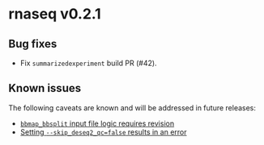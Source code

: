# rnaseq v0.2.1

## Bug fixes

* Fix `summarizedexperiment` build PR (#42).
 

## Known issues

The following caveats are known and will be addressed in future releases:

- [`bbmap_bbsplit` input file logic requires revision](https://github.com/viash-hub/rnaseq/issues/30)
- [Setting `--skip_deseq2_qc=false` results in an error](https://github.com/viash-hub/rnaseq/issues/31)
